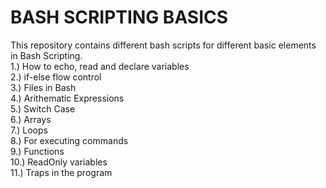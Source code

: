 # BASH SCRIPTING BASICS
This repository contains different bash scripts for different basic elements in Bash Scripting.<br>
1.) How to echo, read and declare variables<br>
2.) if-else flow control<br>
3.) Files in Bash<br>
4.) Arithematic Expressions<br>
5.) Switch Case<br>
6.) Arrays<br>
7.) Loops<br>
8.) For executing commands<br>
9.) Functions<br>
10.) ReadOnly variables<br>
11.) Traps in the program<br>
